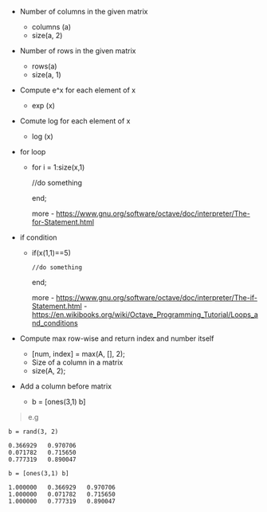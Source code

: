 - Number of columns in the given matrix
  * columns (a)
  * size(a, 2)

- Number of rows in the given matrix
  * rows(a)
  * size(a, 1)

- Compute e^x for each element of x
  * exp (x)

- Comute log for each element of x
  * log (x)

- for loop
  * for i = 1:size(x,1)

       //do something

     end;

     more - https://www.gnu.org/software/octave/doc/interpreter/The-for-Statement.html

- if condition
  * if(x(1,1)==5)

        //do something

    end;

    more - https://www.gnu.org/software/octave/doc/interpreter/The-if-Statement.html
         - https://en.wikibooks.org/wiki/Octave_Programming_Tutorial/Loops_and_conditions

- Compute max row-wise and return index and number itself
  * [num, index] = max(A, [], 2);

  - Size of a column in a matrix
  * size(A, 2);


- Add a column before matrix
  * b = [ones(3,1) b]

>e.g

    b = rand(3, 2)

    0.366929   0.970706
    0.071782   0.715650
    0.777319   0.890047

    b = [ones(3,1) b]

    1.000000   0.366929   0.970706
    1.000000   0.071782   0.715650  
    1.000000   0.777319   0.890047
